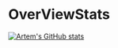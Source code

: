 # OverViewStats

[![Artem's GitHub stats](https://github-readme-stats.vercel.app/api?username=ArtMelnykov)](https://github.com/ArtMelnykov/github-readme-stats)
